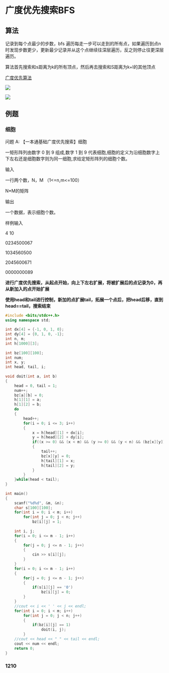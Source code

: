 # 广度优先搜索BFS

## 算法

记录到每个点最少的步数，bfs 遍历每走一步可以走到的所有点，如果遍历到点n时发现步数更少，更新最少记录并从这个点继续往深层遍历，反之则停止往更深层遍历。

算法首先搜索和s距离为k的所有顶点，然后再去搜索和S距离为k+l的其他顶点

[广度优先算法](https://blog.csdn.net/m0_54615144/article/details/126016345)

![](pics/广度优先搜索/img-2023-02-02-15-00-55.png)

![](pics/广度优先搜索/img-2023-02-02-15-01-28.png)

## 例题

### 细胞

问题 A: 【一本通基础广度优先搜索】细胞

一矩形阵列由数字 0 到 9 组成,数字 1 到 9 代表细胞,细胞的定义为沿细胞数字上下左右还是细胞数字则为同一细胞,求给定矩形阵列的细胞个数。

输入

一行两个数，N，M （1<=n,m<=100）

N*M的矩阵

输出

一个数据，表示细胞个数。

样例输入

4 10

0234500067

1034560500

2045600671

0000000089

**进行广度优先搜索，从起点开始，向上下左右扩展，将被扩展后的点记录为0，再从新加入的点开始扩展**

**使用head和tail进行控制，新加的点扩展tail，拓展一个点后，把head后移，直到head==tail，搜索结束**

```c++
#include <bits/stdc++.h>
using namespace std;
 
int dx[4] = {-1, 0, 1, 0};
int dy[4] = {0, 1, 0, -1};
int n, m;
int h[1000][3];
 
int bz[100][100];
int num;
int x, y;
int head, tail, i;
 
void doit(int a, int b)
{   
    head = 0, tail = 1;
    num++;
    bz[a][b] = 0;
    h[1][1] = a;
    h[1][2] = b;
    do
    {
        head++;
        for(i = 0; i <= 3; i++)
        {
            x = h[head][1] + dx[i];
            y = h[head][2] + dy[i];
            if((x >= 0) && (x < m) && (y >= 0) && (y < n) && (bz[x][y]))
            {
                tail++;
                bz[x][y] = 0;
                h[tail][1] = x;
                h[tail][2] = y;
            }
        }
    }while(head < tail);
}
 
int main()
{
    scanf("%d%d", &m, &n);
    char s[100][100];
    for(int i = 0; i < m; i++)
        for(int j = 0; j < n; j++)
            bz[i][j] = 1;
     
    int i, j;
    for(i = 0; i <= m - 1; i++)
    {
        for(j = 0; j <= n - 1; j++)
        {
            cin >> s[i][j];
        }
    }
    for(i = 0; i <= m - 1; i++)
    {
        for(j = 0; j <= n - 1; j++)
        {
            if(s[i][j] == '0')
                bz[i][j] = 0;
        }
    }
    //cout << i << ' ' << j << endl;
    for(int i = 0; i < m; i++)
        for(int j = 0; j < n; j++)
        {
            if(bz[i][j] == 1)
                doit(i, j); 
        }
    //cout << head << " " << tail << endl;          
    cout << num << endl;
    return 0;
}
```

### 1210

